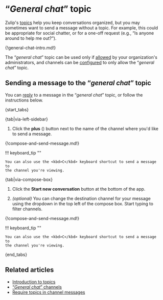 # “*General chat*” topic

Zulip's [topics](/help/introduction-to-topics) help you keep conversations
organized, but you may sometimes want to send a message without a topic. For
example, this could be appropriate for social chatter, or for a one-off request
(e.g., “Is anyone around to help me out?”).

{!general-chat-intro.md!}

The “*general chat*” topic can be used only if [allowed](/help/require-topics)
by your organization's administrators, and channels can be
[configured](/help/general-chat-channels) to only allow the “*general chat*”
topic.

## Sending a message to the “*general chat*” topic

You can [reply](/help/replying-to-messages) to a message in the “*general chat*”
topic, or follow the instructions below.

{start_tabs}

{tab|via-left-sidebar}

1. Click the **plus** (<i class="zulip-icon zulip-icon-square-plus"></i>) button next
   to the name of the channel where you'd like to send a message.

{!compose-and-send-message.md!}

!!! keyboard_tip ""

    You can also use the <kbd>C</kbd> keyboard shortcut to send a message to
    the channel you're viewing.

{tab|via-compose-box}

1. Click the **Start new conversation** button at the bottom of the app.

1. _(optional)_ You can change the destination channel for your message using
   the dropdown in the top left of the compose box. Start typing to filter
   channels.

{!compose-and-send-message.md!}

!!! keyboard_tip ""

    You can also use the <kbd>C</kbd> keyboard shortcut to send a message to
    the channel you're viewing.

{end_tabs}

## Related articles

- [Introduction to topics](/help/introduction-to-topics)
- [“*General chat*” channels](/help/general-chat-channels)
- [Require topics in channel messages](/help/require-topics)
